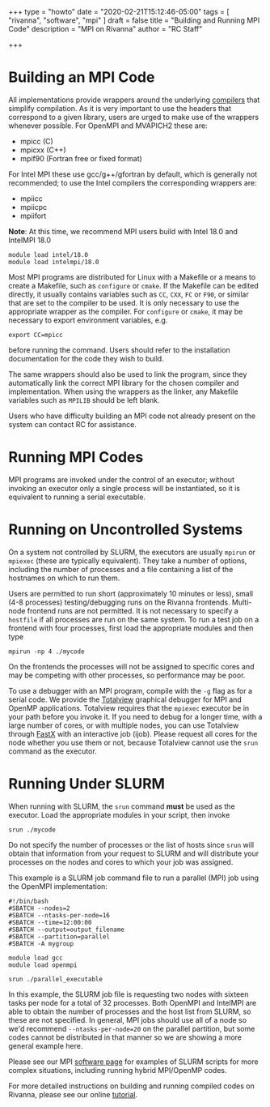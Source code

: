 +++
type = "howto"
date = "2020-02-21T15:12:46-05:00"
tags = [
  "rivanna", "software", "mpi"
]
draft = false
title = "Building and Running MPI Code"
description = "MPI on Rivanna"
author = "RC Staff"

+++

# Building an MPI Code
All implementations provide wrappers around the underlying [compilers](/userinfo/rivanna/software/compilers) that simplify compilation.   As it is very important to use the headers that correspond to a given library, users are urged to make use of the wrappers whenever possible.   For OpenMPI and MVAPICH2 these are:

* mpicc \(C)
* mpicxx (C++)
* mpif90 (Fortran free or fixed format)

For Intel MPI these use gcc/g++/gfortran by default, which is generally not recommended; to use the Intel compilers the corresponding wrappers are:

* mpiicc
* mpiicpc
* mpiifort

**Note**: At this time, we recommend MPI users build with Intel 18.0 and IntelMPI 18.0
```no-highlight
module load intel/18.0
module load intelmpi/18.0
```

Most MPI programs are distributed for Linux with a Makefile or a means to create a Makefile, such as `configure` or `cmake`.  If the Makefile can be edited directly, it usually contains variables such as `CC`, `CXX`, `FC` or `F90`, or similar that are set to the compiler to be used.  It is only necessary to use the appropriate wrapper as the compiler.  For `configure` or `cmake`, it may be necessary to export environment variables, e.g.
```
export CC=mpicc
```
before running the command.  Users should refer to the installation documentation for the code they wish to build.

The same wrappers should also be used to link the program, since they automatically link the correct MPI library for the chosen compiler and implementation.  When using the wrappers as the linker, any Makefile variables such as `MPILIB` should be left blank.

Users who have difficulty building an MPI code not already present on the system can contact RC for assistance.

# Running MPI Codes
MPI programs are invoked under the control of an executor; without invoking an executor only a single process will be instantiated, so it is equivalent to running a serial executable.

# Running on Uncontrolled Systems
On a system not controlled by SLURM, the executors are usually `mpirun` or `mpiexec` (these are typically equivalent). They take a number of options, including the number of processes and a file containing a list of the hostnames on which to run them.

Users are permitted to run short (approximately 10 minutes or less), small (4-8 processes) testing/debugging runs on the Rivanna frontends.  Multi-node frontend runs are not permitted.  It is not necessary to specify a `hostfile` if all processes are run on the same system.  To run a test job on a frontend with four processes, first load the appropriate modules and then type
```
mpirun -np 4 ./mycode
```
On the frontends the processes will not be assigned to specific cores and may be competing with other processes, so performance may be poor.

To use a debugger with an MPI program, compile with the `-g` flag as for a serial code.  We provide the [Totalview](/userinfo/rivanna/software/totalview) graphical debugger for MPI and OpenMP applications. Totalview requires that the `mpiexec` executor be in your path before you invoke it.  If you need to debug for a longer time, with a large number of cores, or with multiple nodes, you can use Totalview through [FastX](/userinfo/rivanna/logintools/fastx) with an interactive job (ijob).  Please request all cores for the node whether you use them or not, because Totalview cannot use the `srun` command as the executor.

# Running Under SLURM
When running with SLURM, the `srun` command **must** be used as the executor.  Load the appropriate modules in your script, then invoke
```
srun ./mycode
```
Do not specify the number of processes or the list of hosts since `srun` will obtain that information from your request to SLURM and will distribute your processes on the nodes and cores to which your job was assigned.

This example is a SLURM job command file to run a parallel (MPI) job using the OpenMPI implementation:
```
#!/bin/bash
#SBATCH --nodes=2
#SBATCH --ntasks-per-node=16
#SBATCH --time=12:00:00
#SBATCH --output=output_filename
#SBATCH --partition=parallel
#SBATCH -A mygroup

module load gcc
module load openmpi

srun ./parallel_executable
```
In this example, the SLURM job file is requesting two nodes with sixteen tasks per node for a total of 32 processes.  Both OpenMPI and IntelMPI are able to obtain the number of processes and the host list from SLURM, so these are not specified.  In general, MPI jobs should use all of a node so we'd recommend `--ntasks-per-node=20` on the parallel partition, but some codes cannot be distributed in that manner so we are showing a more general example here.

Please see our MPI [software page](/userinfo/rivanna/software/mpi) for examples of SLURM scripts for more complex situations, including running hybrid MPI/OpenMP codes.

For more detailed instructions on building and running compiled codes on Rivanna, please see our online [tutorial](https://learning.rc.virginia.edu/tutorials/building-running-c-cpp-fortran/).
